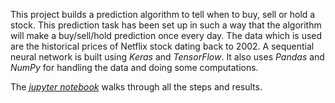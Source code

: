 This project builds a prediction algorithm to tell when to buy, sell or hold a stock. This prediction task has been set up in such a way that the algorithm will make a buy/sell/hold prediction once every day. The data which is used are the historical prices of Netflix stock dating back to 2002. A sequential neural network is built using *Keras* and *TensorFlow*. It also uses *Pandas* and *NumPy* for handling the data and doing some computations.

The [*jupyter notebook*](https://github.com/shivakumar121/StockPredict/blob/master/Ntfl_SP_NN_4.ipynb) walks through all the steps and results.

